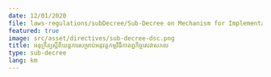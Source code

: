 ```yaml
---
date: 12/01/2020
file: laws-regulations/subDecree/Sub-Decree on Mechanism for Implementation of Universal Service Obligation.pdf
featured: true
image: src/asset/directives/sub-decree-dsc.png
title: អនុក្រឹត្យ​ស្តីពី​យន្តការ​សម្រាប់​អនុវត្ត​កម្ម​វិធី​កាតព្វកិច្ចសេវា​សកល
type: sub-decree
lang: km
---
```

